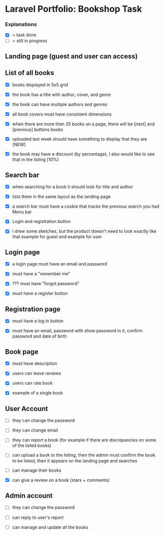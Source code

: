 # Laravel Portfolio: Bookshop Task

### Explanations

- [x] = task done
- [ ] = still in progress

## Landing page (guest and user can access)

## List of all books

- [x] books displayed in 5x5 grid

- [x] the book has a title with author, cover, and genre

- [x] the book can have multiple authors and genres

- [x] all book covers must have consistent dimensions

- [x] when there are more than 25 books on a page, there will be [next] and [previous] buttons books
- [x] uploaded last week should have something to display that they are [NEW]

- [x] the book may have a discount (by percentage), I also would like to see that in the listing [10%]

## Search bar

- [x] when searching for a book it should look for title and author

- [x] lists them in the same layout as the landing page

- [x] a search bar must have a cookie that tracks the previous search you had Menu bar

- [x] Login and registration button

- [x] I drew some sketches, but the product doesn't need to look exactly like that example for guest and example for
  user

## Login page

- [x] a login page must have an email and password

- [x] must have a "remember me"

- [x] ??? must have "forgot password"

- [x] must have a register button

## Registration page

- [x] must have a log in button

- [x] must have an email, password with show password in it, confirm password and date of birth

## Book page

- [x] must have description

- [x] users can leave reviews

- [x] users can rate book

- [x] example of a single book

## User Account

- [ ] they can change the password

- [ ] they can change email

- [ ] they can report a book (for example if there are discrepancies on some of the listed books)

- [ ] can upload a book to the listing, then the admin must confirm the book to be listed, then it appears on the
  landing page and searches

- [ ] can manage their books

- [x] can give a review on a book (stars + comments)

## Admin account

- [ ] they can change the password

- [ ] can reply to user's report

- [ ] can manage and update all the books
